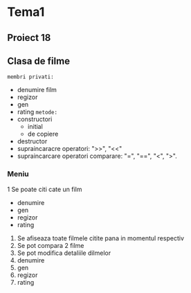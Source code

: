 # Tema1

## Proiect 18  
## Clasa de filme
`membri privati:`  
* denumire film
* regizor
* gen
* rating
`metode:`  
* constructori
  * initial
  * de copiere
* destructor
* supraincaracre operatori: ">>", "<<"  
* supraincarcare operatori comparare: "=", "==", "<", ">".

### Meniu

1 Se poate citi cate un film
  * denumire
  * gen
  * regizor
  * rating
1. Se afiseaza toate filmele citite pana in momentul respectiv
1. Se pot compara 2 filme
1. Se pot modifica detaliile dilmelor
  1. denumire
  1. gen
  1. regizor
  1. rating
